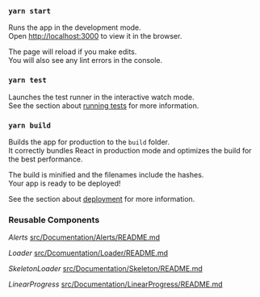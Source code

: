 ### `yarn start`

Runs the app in the development mode.<br />
Open [http://localhost:3000](http://localhost:3000) to view it in the browser.

The page will reload if you make edits.<br />
You will also see any lint errors in the console.

### `yarn test`

Launches the test runner in the interactive watch mode.<br />
See the section about [running tests](https://facebook.github.io/create-react-app/docs/running-tests) for more information.

### `yarn build`

Builds the app for production to the `build` folder.<br />
It correctly bundles React in production mode and optimizes the build for the best performance.

The build is minified and the filenames include the hashes.<br />
Your app is ready to be deployed!

See the section about [deployment](https://facebook.github.io/create-react-app/docs/deployment) for more information.

### Reusable Components
*Alerts*
[src/Documentation/Alerts/README.md](https://github.com/alkemyTech/OT91-server/src/Documentation/Alerts/readme.md)

*Loader*
[src/Dcomuentation/Loader/README.md](https://github.com/alkemyTech/OT91-server/src/Documentation/Loader/README.md)

*SkeletonLoader*
[src/Documentation/Skeleton/README.md](https://github.com/alkemyTech/OT91-server/tree/development/src/Documentation/Skeleton/README.md)

*LinearProgress*
[src/Documentation/LinearProgress/README.md](https://github.com/alkemyTech/OT91-Client/tree/development/src/Documentation/LinearProgress/README.md)

